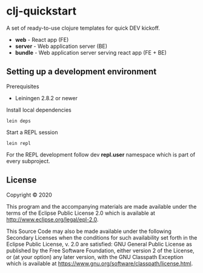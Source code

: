 # clj-quickstart

A set of ready-to-use clojure templates for quick DEV kickoff.
 
* **web** - React app (FE)
* **server** - Web application server (BE)
* **bundle** - Web application server serving react app (FE + BE)

## Setting up a development environment

Prerequisites
- Leiningen 2.8.2 or newer

Install local dependencies

```
lein deps
```

Start a REPL session

```
lein repl
```

For the REPL development follow dev **repl.user** namespace which is part of every subproject.

## License

Copyright © 2020

This program and the accompanying materials are made available under the
terms of the Eclipse Public License 2.0 which is available at
http://www.eclipse.org/legal/epl-2.0.

This Source Code may also be made available under the following Secondary
Licenses when the conditions for such availability set forth in the Eclipse
Public License, v. 2.0 are satisfied: GNU General Public License as published by
the Free Software Foundation, either version 2 of the License, or (at your
option) any later version, with the GNU Classpath Exception which is available
at https://www.gnu.org/software/classpath/license.html.
